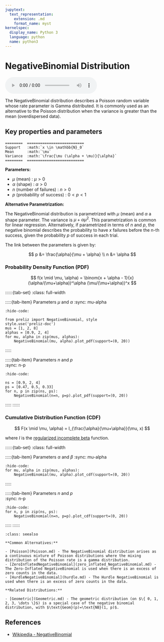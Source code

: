 ```yaml
---
jupytext:
  text_representation:
    extension: .md
    format_name: myst
kernelspec:
  display_name: Python 3
  language: python
  name: python3
---
```

# NegativeBinomial Distribution

<audio controls> <source src="../../_static/negativebinomial.mp3" type="audio/mpeg"> This browser cannot play the pronunciation audio file for this distribution. </audio>

The NegativeBinomial distribution describes a Poisson random variable whose rate parameter is Gamma distributed. It is commonly used as an alternative to the Poisson distribution when the variance is greater than the mean (overdispersed data).

## Key properties and parameters

```{eval-rst}
========  ==========================
Support   :math:`x \in \mathbb{N}_0`
Mean      :math:`\mu`
Variance  :math:`\frac{\mu (\alpha + \mu)}{\alpha}`
========  ==========================
```

**Parameters:**

- $\mu$ (mean) : $\mu > 0$
- $\alpha$ (shape) : $\alpha > 0$
- $n$ (number of failures) : $n > 0$
- $p$ (probability of success) : $0 < p < 1$

**Alternative Parametrization:**

The NegativeBinomial distribution is parametrized with $\mu$ (mean) and $\alpha$ a shape parameter. The variance is $\mu + \alpha \mu^2$. This parametrization is common for linear regression. Alternatively, if parametrized in terms of $n$ and $p$, the negative binomial describes the probability to have $x$ failures before the n-th success, given the probability $p$ of success in each trial.

The link between the parameters is given by:

$$
p &= \frac{\alpha}{\mu + \alpha} \\
n &= \alpha
$$

### Probability Density Function (PDF)

$$
f(x \mid \mu, \alpha) =
    \binom{x + \alpha - 1}{x}
    (\alpha/(\mu+\alpha))^\alpha (\mu/(\mu+\alpha))^x
$$

::::::{tab-set}
:class: full-width

:::::{tab-item} Parameters $\mu$ and $\alpha$
:sync: mu-alpha
```{jupyter-execute}
:hide-code:

from preliz import NegativeBinomial, style
style.use('preliz-doc')
mus = [1, 2, 8]
alphas = [0.9, 2, 4]
for mu, alpha in zip(mus, alphas):
    NegativeBinomial(mu, alpha).plot_pdf(support=(0, 20))
```
:::::

:::::{tab-item} Parameters $n$ and $p$  
:sync: n-p

```{jupyter-execute}
:hide-code:

ns = [0.9, 2, 4]
ps = [0.47, 0.5, 0.33]
for n, p in zip(ns, ps):
    NegativeBinomial(n=n, p=p).plot_pdf(support=(0, 20))
```
:::::
::::::

### Cumulative Distribution Function (CDF)

$$
F(x \mid \mu, \alpha) = I_{\frac{\alpha}{\mu+\alpha}}(\mu, x)
$$

where $I$ is the [regularized incomplete beta](https://en.wikipedia.org/wiki/Beta_function#Incomplete_beta_function) function.

::::::{tab-set}
:class: full-width

:::::{tab-item} Parameters $\alpha$ and $\beta$
:sync: mu-alpha

```{jupyter-execute}
:hide-code:
for mu, alpha in zip(mus, alphas):
    NegativeBinomial(mu, alpha).plot_cdf(support=(0, 20))
```
:::::

:::::{tab-item} Parameters $n$ and $p$  
:sync: n-p

```{jupyter-execute}
:hide-code:
for n, p in zip(ns, ps):
    NegativeBinomial(n=n, p=p).plot_cdf(support=(0, 20))
```
:::::
::::::

```{seealso}
:class: seealso

**Common Alternatives:**

- [Poisson](Poisson.md) - The NegativeBinomial distribution arises as a continuous mixture of Poisson distributions where the mixing distribution of the Poisson rate is a gamma distribution.
- [ZeroInflatedNegativeBinomial](zero_inflated_NegativeBinomial.md) - The Zero-Inflated NegativeBinomial is used when there is an excess of zero counts in the data.
- [HurdleNegativeBinomial](hurdle.md) - The Hurdle NegativeBinomial is used when there is an excess of zero counts in the data.

**Related Distributions:**

- [Geometric](Geometric.md) - The geometric distribution (on $\{ 0, 1, 2, 3, \dots \}$) is a special case of the negative binomial distribution, with $\text{Geom}(p)=\text{NB}(1, p)$.
```

## References

- [Wikipedia - NegativeBinomial](https://en.wikipedia.org/wiki/Negative_binomial_distribution)